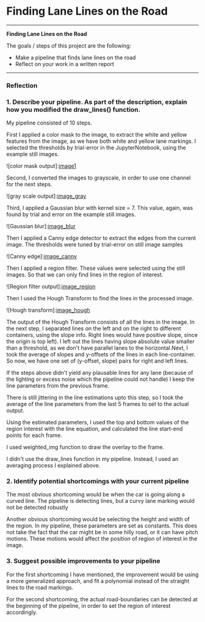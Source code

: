 # **Finding Lane Lines on the Road** 

---

**Finding Lane Lines on the Road**

The goals / steps of this project are the following:
* Make a pipeline that finds lane lines on the road
* Reflect on your work in a written report


[//]: # (Image References)

[image1]: ./test_images_output/mask_output.png
[image_gray]: ./test_images_output/gray_scale.png
[image_blur]: ./test_images_output/Gauss7.png
[image_canny]: ./test_images_output/CannyEdge.png
[image_region]: ./test_images_output/Region.png
[image_hough]: ./test_images_output/Hough.png

---

### Reflection

### 1. Describe your pipeline. As part of the description, explain how you modified the draw_lines() function.

My pipeline consisted of 10 steps. 

First I applied a color mask to the image, to extract the white and yellow features from the image, as we have both white and yellow lane markings. I selected the thresholds by trial-error in the JupyterNotebook, using the example still images.

![color mask output]:[image1]

Second, I converted the images to grayscale, in order to use one channel for the next steps.

![gray scale output]:[image_gray]

Third, I applied a Gaussian blur with kernel size = 7. This value, again, was found by trial and error on the example still images. 

![Gaussian blur]:[image_blur]

Then I applied a Canny edge detector to extract the edges from the current image. The thresholds were tuned by trial-error on still image samples

![Canny edge]:[image_canny]

Then I applied a region filter. These values were selected using the still images. So that we can only find lines in the region of interest.

![Region filter output]:[image_region]

Then I used the Hough Transform to find the lines in the processed image.

![Hough transform]:[image_hough]

The output of the Hough Transform consists of all the lines in the image. In the next step, I separated lines on the left and on the right to different containers, using the slope info. Right lines would have positive slope, since the origin is top left).
I left out the lines having slope absolute value smaller than a threshold, as we don't have parallel lanes to the horizontal.Next, I took the average of slopes and y-offsets of the lines in each line-container. So now, we have one set of (y-offset, slope) pairs for right and left lines.

If the steps above didn't yield any plausable lines for any lane (because of the lighting or excess noise which the pipeline could not handle) I keep the line parameters from the previous frame.

There is still jittering in the line estimations upto this step, so I took the average of the line parameters from the last 5 frames to set to the actual output.

Using the estimated parameters, I used the top and bottom values of the region interest with the line equation, and calculated the line start-end points for each frame.

I used weighted_img function to draw the overlay to the frame.

I didn't use the draw_lines function in my pipeline. Instead, I used an averaging process I explained above.


### 2. Identify potential shortcomings with your current pipeline

The most obvious shortcoming would be when the car is going along a curved line. The pipeline is detecting lines, but a curvy lane marking would not be detected robustly

Another obvious shortcoming would be selecting the height and width of the region. In my pipeline, these parameters are set as constants. This does not take the fact that the car might be in some hilly road, or it can have pitch motions. These motions would affect the position of region of interest in the image.


### 3. Suggest possible improvements to your pipeline

For the first shortcoming I have mentioned, the improvement would be using a more generalized approach, and fit a polynomial instead of the straight lines to the road markings.

For the second shortcoming, the actual road-boundaries can be detected at the beginning of the pipeline, in order to set the region of interest accordingly.
